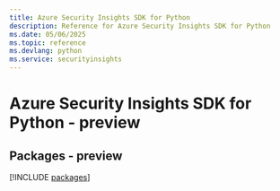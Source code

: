 ```yaml
---
title: Azure Security Insights SDK for Python
description: Reference for Azure Security Insights SDK for Python
ms.date: 05/06/2025
ms.topic: reference
ms.devlang: python
ms.service: securityinsights
---
```

# Azure Security Insights SDK for Python - preview
## Packages - preview
[!INCLUDE [packages](security-insights-index.md)]